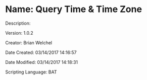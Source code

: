 ﻿# Name: Query Time & Time Zone

Description: 

Version: 1.0.2

Creator: Brian Welchel

Date Created: 03/14/2017 14:16:57

Date Modified: 03/14/2017 14:18:31

Scripting Language: BAT

